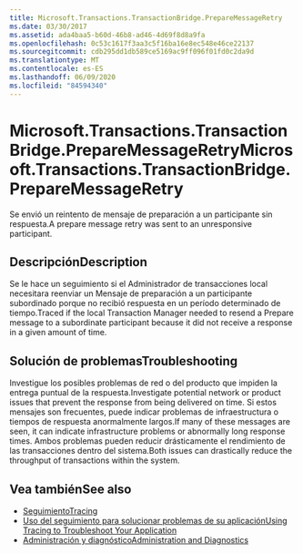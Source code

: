 ```yaml
---
title: Microsoft.Transactions.TransactionBridge.PrepareMessageRetry
ms.date: 03/30/2017
ms.assetid: ada4baa5-b60d-46b8-ad46-4d69f8d8a9fa
ms.openlocfilehash: 0c53c1617f3aa3c5f16ba16e8ec548e46ce22137
ms.sourcegitcommit: cdb295dd1db589ce5169ac9ff096f01fd0c2da9d
ms.translationtype: MT
ms.contentlocale: es-ES
ms.lasthandoff: 06/09/2020
ms.locfileid: "84594340"
---
```

# <a name="microsofttransactionstransactionbridgepreparemessageretry"></a><span data-ttu-id="c7a7a-102">Microsoft.Transactions.TransactionBridge.PrepareMessageRetry</span><span class="sxs-lookup"><span data-stu-id="c7a7a-102">Microsoft.Transactions.TransactionBridge.PrepareMessageRetry</span></span>
<span data-ttu-id="c7a7a-103">Se envió un reintento de mensaje de preparación a un participante sin respuesta.</span><span class="sxs-lookup"><span data-stu-id="c7a7a-103">A prepare message retry was sent to an unresponsive participant.</span></span>  
  
## <a name="description"></a><span data-ttu-id="c7a7a-104">Descripción</span><span class="sxs-lookup"><span data-stu-id="c7a7a-104">Description</span></span>  
 <span data-ttu-id="c7a7a-105">Se le hace un seguimiento si el Administrador de transacciones local necesitara reenviar un Mensaje de preparación a un participante subordinado porque no recibió respuesta en un período determinado de tiempo.</span><span class="sxs-lookup"><span data-stu-id="c7a7a-105">Traced if the local Transaction Manager needed to resend a Prepare message to a subordinate participant because it did not receive a response in a given amount of time.</span></span>  
  
## <a name="troubleshooting"></a><span data-ttu-id="c7a7a-106">Solución de problemas</span><span class="sxs-lookup"><span data-stu-id="c7a7a-106">Troubleshooting</span></span>  
 <span data-ttu-id="c7a7a-107">Investigue los posibles problemas de red o del producto que impiden la entrega puntual de la respuesta.</span><span class="sxs-lookup"><span data-stu-id="c7a7a-107">Investigate potential network or product issues that prevent the response from being delivered on time.</span></span>  <span data-ttu-id="c7a7a-108">Si estos mensajes son frecuentes, puede indicar problemas de infraestructura o tiempos de respuesta anormalmente largos.</span><span class="sxs-lookup"><span data-stu-id="c7a7a-108">If many of these messages are seen, it can indicate infrastructure problems or abnormally long response times.</span></span> <span data-ttu-id="c7a7a-109">Ambos problemas pueden reducir drásticamente el rendimiento de las transacciones dentro del sistema.</span><span class="sxs-lookup"><span data-stu-id="c7a7a-109">Both issues can drastically reduce the throughput of transactions within the system.</span></span>  
  
## <a name="see-also"></a><span data-ttu-id="c7a7a-110">Vea también</span><span class="sxs-lookup"><span data-stu-id="c7a7a-110">See also</span></span>

- [<span data-ttu-id="c7a7a-111">Seguimiento</span><span class="sxs-lookup"><span data-stu-id="c7a7a-111">Tracing</span></span>](index.md)
- [<span data-ttu-id="c7a7a-112">Uso del seguimiento para solucionar problemas de su aplicación</span><span class="sxs-lookup"><span data-stu-id="c7a7a-112">Using Tracing to Troubleshoot Your Application</span></span>](using-tracing-to-troubleshoot-your-application.md)
- [<span data-ttu-id="c7a7a-113">Administración y diagnóstico</span><span class="sxs-lookup"><span data-stu-id="c7a7a-113">Administration and Diagnostics</span></span>](../index.md)
